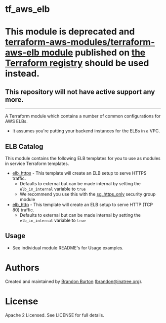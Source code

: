 tf_aws_elb
===================================

# This module is deprecated and [terraform-aws-modules/terraform-aws-elb module](https://github.com/terraform-aws-modules/terraform-aws-elb) published on [the Terraform registry](https://registry.terraform.io/modules/terraform-aws-modules/elb/aws) should be used instead.

## This repository will not have active support any more.

---

A Terraform module which contains a number of common configurations for AWS ELBs.
* It assumes you're putting your backend instances for the ELBs in a VPC.

ELB Catalog
-----------

This module contains the following ELB templates for you to use as modules in
service Terraform templates.

- [elb_https](https://github.com/terraform-community-modules/tf_aws_elb/tree/master/elb_https) - This template will create an ELB setup to serve HTTPS traffic.
    - Defaults to external but can be made internal by setting the `elb_in_internal` variable to `true`
    - We recommend you use this with the [sg_https_only](https://github.com/terraform-community-modules/tf_aws_sg/tree/master/sg_https_only) security group module
- [elb_http](https://github.com/terraform-community-modules/tf_aws_elb/tree/master/elb_http) - This template will create an ELB setup to serve HTTP (TCP 80) traffic.
    - Defaults to external but can be made internal by setting the `elb_in_internal` variable to `true`

Usage
------

- See individual module README's for Usage examples.

Authors
=======

Created and maintained by [Brandon Burton](https://github.com/solarce)
(brandon@inatree.org).

License
=======

Apache 2 Licensed. See LICENSE for full details.
